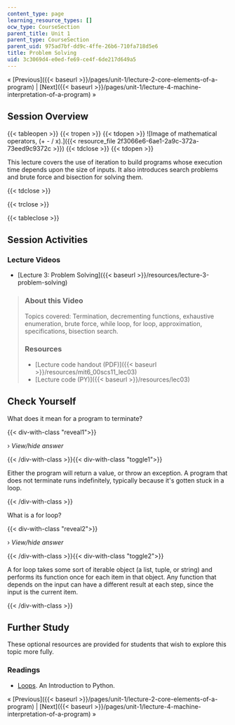 ```yaml
---
content_type: page
learning_resource_types: []
ocw_type: CourseSection
parent_title: Unit 1
parent_type: CourseSection
parent_uid: 975ad7bf-dd9c-4ffe-26b6-710fa718d5e6
title: Problem Solving
uid: 3c3069d4-e0ed-fe69-ce4f-6de217d649a5
---
```


« [Previous]({{< baseurl >}}/pages/unit-1/lecture-2-core-elements-of-a-program) | [Next]({{< baseurl >}}/pages/unit-1/lecture-4-machine-interpretation-of-a-program) »

Session Overview
----------------

{{< tableopen >}}
{{< tropen >}}
{{< tdopen >}}
![Image of mathematical operators, (+ - / x).]({{< resource_file 2f3066e6-6ae1-2a9c-372a-73eed9c9372c >}})
{{< tdclose >}}
{{< tdopen >}}


This lecture covers the use of iteration to build programs whose execution time depends upon the size of inputs. It also introduces search problems and brute force and bisection for solving them.


{{< tdclose >}}

{{< trclose >}}

{{< tableclose >}}

Session Activities
------------------

### Lecture Videos

*   [Lecture 3: Problem Solving]({{< baseurl >}}/resources/lecture-3-problem-solving)

> ### About this Video
> 
> Topics covered: Termination, decrementing functions, exhaustive enumeration, brute force, while loop, for loop, approximation, specifications, bisection search.
> 
> ### Resources
> 
> *   [Lecture code handout (PDF)]({{< baseurl >}}/resources/mit6_00scs11_lec03)
> *   [Lecture code (PY)]({{< baseurl >}}/resources/lec03)

Check Yourself
--------------

What does it mean for a program to terminate?

{{< div-with-class "reveal1">}}

› _View/hide answer_

{{< /div-with-class >}}{{< div-with-class "toggle1">}}

Either the program will return a value, or throw an exception. A program that does not terminate runs indefinitely, typically because it's gotten stuck in a loop.

{{< /div-with-class >}}

What is a for loop?

{{< div-with-class "reveal2">}}

› _View/hide answer_

{{< /div-with-class >}}{{< div-with-class "toggle2">}}

A for loop takes some sort of iterable object (a list, tuple, or string) and performs its function once for each item in that object. Any function that depends on the input can have a different result at each step, since the input is the current item.

{{< /div-with-class >}}

Further Study
-------------

These optional resources are provided for students that wish to explore this topic more fully.

### Readings

*   [Loops](https://opentechschool.github.io/python-beginners/en/loops.html). An Introduction to Python.

« [Previous]({{< baseurl >}}/pages/unit-1/lecture-2-core-elements-of-a-program) | [Next]({{< baseurl >}}/pages/unit-1/lecture-4-machine-interpretation-of-a-program) »
